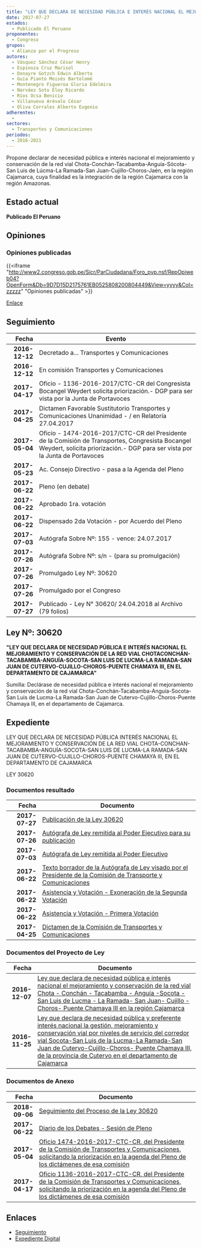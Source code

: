 ```yaml
---
title: "LEY QUE DECLARA DE NECESIDAD PÚBLICA E INTERÉS NACIONAL EL MEJORAMIENTO Y CONSERVACIÓN DE LA RED VIAL CHOTA-CONCHÁN-TACABAMBA-ANGUÍA-SOCOTA-SAN LUIS DE LÚCMA-LA RAMADA-SAN JUAN-CUJILLO-CHOROS-PUENTE CHAMAYA III EN LA REGIÓN CAJAMARCA"
date: 2017-07-27
estados: 
  - Publicado El Peruano
proponentes: 
  - Congreso
grupos: 
  - Alianza por el Progreso
autores: 
  - Vásquez Sánchez César Henry
  - Espinoza Cruz Marisol
  - Donayre Gotzch Edwin Alberto
  - Guía Pianto Moisés Bartolomé
  - Montenegro Figueroa Gloria Edelmira
  - Narváez Soto Eloy Ricardo
  - Ríos Ocsa Benicio
  - Villanueva Arévalo César
  - Oliva Corrales Alberto Eugenio
adherentes: 
  - 
sectores: 
  - Transportes y Comunicaciones
periodos: 
  - 2016-2021
---
```


Propone declarar de necesidad pública e interés nacional el mejoramiento y conservación de la red vial Chota-Conchán-Tacabamba-Anguía-Sócota-San Luis de Lúcma-La Ramada-San Juan-Cujillo-Choros-Jaén, en la región Cajamarca, cuya finalidad es la integración de la región Cajamarca con la región Amazonas.


## Estado actual

**Publicado El Peruano**

## Opiniones

### Opiniones publicadas

{{<iframe "http://www2.congreso.gob.pe/Sicr/ParCiudadana/Foro_pvp.nsf/RepOpiweb04?OpenForm&Db=9D7D15D2175761EB0525808200804449&View=yyyy&Col=zzzzz" "Opiniones publicadas" >}}

[Enlace](http://www2.congreso.gob.pe/Sicr/ParCiudadana/Foro_pvp.nsf/RepOpiweb04?OpenForm&Db=9D7D15D2175761EB0525808200804449&View=yyyy&Col=zzzzz)

## Seguimiento

| Fecha | Evento |
|------:|--------|
| **2016-12-12** | Decretado a... Transportes y Comunicaciones|
| **2016-12-12** | En comisión Transportes y Comunicaciones|
| **2017-04-17** | Oficio - 1136-2016-2017/CTC-CR del Congresista Bocangel Weydert solicita priorización.- DGP para ser vista por la Junta de Portavoces|
| **2017-04-25** | Dictamen Favorable Sustitutorio Transportes y Comunicaciones Unanimidad - / en Relatoría 27.04.2017|
| **2017-05-04** | Oficio - 1474-2016-2017/CTC-CR del Presidente de la Comisión de Transportes, Congresista Bocangel Weydert, solicita priorización.- DGP para ser vista por la Junta de Portavoces|
| **2017-05-23** | Ac. Consejo Directivo - pasa a la Agenda del Pleno|
| **2017-06-22** | Pleno (en debate)|
| **2017-06-22** | Aprobado 1ra. votación|
| **2017-06-22** | Dispensado 2da Votación - por Acuerdo del Pleno|
| **2017-07-03** | Autógrafa Sobre Nº: 155 - vence: 24.07.2017|
| **2017-07-26** | Autógrafa Sobre Nº: s/n - (para su promulgación)|
| **2017-07-26** | Promulgado Ley Nº: 30620|
| **2017-07-26** | Promulgado por el Congreso|
| **2017-07-27** | Publicado - Ley N° 30620/ 24.04.2018 al Archivo (79 folios)|

## Ley Nº: 30620

**"LEY QUE DECLARA DE NECESIDAD PÚBLICA E INTERÉS NACIONAL EL MEJORAMIENTO Y CONSERVACIÓN DE LA RED VIAL CHOTACONCHÁN-TACABAMBA-ANGUÍA-SOCOTA-SAN LUIS DE LUCMA-LA RAMADA-SAN JUAN DE CUTERVO-CUJILLO-CHOROS-PUENTE CHAMAYA III, EN EL DEPARTAMENTO DE CAJAMARCA"**

Sumilla: Declárase de necesidad pública e interés nacional el mejoramiento y conservación de la red vial Chota-Conchán-Tacabamba-Anguía-Socota-San Luis de Lucma-La Ramada-San Juan de Cutervo-Cujillo-Choros-Puente Chamaya III, en el departamento de Cajamarca.


## Expediente

LEY QUE DECLARA DE NECESIDAD PÚBLICA INTERÉS NACIONAL EL MEJORAMIENTO Y CONSERVACIÓN DE LA RED VIAL CHOTA-CONCHAN-TACABAMBA-ANGUÍA-SOCOTA-SAN LUIS DE LUCMA-LA RAMADA-SAN JUAN DE CUTERVO-CUJILLO-CHOROS-PUENTE CHAMAYA III, EN EL DEPARTAMENTO DE CAJAMARCA

LEY 30620


### Documentos resultado

| Fecha | Documento |
|------:|--------|
| **2017-07-27** | [Publicación de la Ley 30620](http://www.leyes.congreso.gob.pe/Documentos/2016_2021/ADLP/Normas_Legales/30620-LEY.pdf) |
| **2017-07-26** | [Autógrafa de Ley remitida al Poder Ejecutivo para su publicación](http://www.leyes.congreso.gob.pe/Documentos/2016_2021/ADLP/Texto_Aprobado/AU0068520170726.pdf) |
| **2017-07-03** | [Autógrafa de Ley remitida al Poder Ejecutivo](http://www.leyes.congreso.gob.pe/Documentos/2016_2021/Autografas/Ley_y_de_Resolucion_Legislativa/AU0068520170703.PDF) |
| **2017-06-22** | [Texto borrador de la Autógrafa de Ley visado por el Presidente de la Comisión de Transporte y Comunicaciones](http://www.leyes.congreso.gob.pe/Documentos/2016_2021/Texto_Borrador_de_Autografa/BAU0068520170622.pdf) |
| **2017-06-22** | [Asistencia y Votación - Exoneración de la Segunda Votación](http://www.leyes.congreso.gob.pe/Documentos/2016_2021/Asistencia_y_Votacion/Proyectos_de_Ley/Exoneracion_de_Segunda_Votacion/ESV0068520170622.pdf) |
| **2017-06-22** | [Asistencia y Votación - Primera Votación](http://www.leyes.congreso.gob.pe/Documentos/2016_2021/Asistencia_y_Votacion/Proyectos_de_Ley/AV0068520170622..pdf) |
| **2017-04-25** | [Dictamen de la Comisión de Transportes y Comunicaciones](http://www.leyes.congreso.gob.pe/Documentos/2016_2021/Dictamenes/Proyectos_de_Ley/00685DC23MAY20170425..pdf) |

### Documentos del Proyecto de Ley

| Fecha | Documento |
|------:|--------|
| **2016-12-07** | [Ley que declara de necesidad pública e interés nacional el mejoramiento y conservación de la red vial Chota - Conchán - Tacabamba - Anguía -Socota - San Luis de Lucma - La Ramada- San Juan- Cujillo - Choros- Puente Chamaya III en la región Cajamarca](http://www.leyes.congreso.gob.pe/Documentos/2016_2021/Proyectos_de_Ley_y_de_Resoluciones_Legislativas/PL0074520161207.pdf) |
| **2016-11-25** | [Ley que declara de necesidad pública y preferente interés nacional la gestión, mejoramiento y conservación vial por niveles de servicio del corredor vial Socota-San Luis de la Lucma-La Ramada-San Juan de Cutervo-Cujillo-Choros- Puente Chamaya III, de la provincia de Cutervo en el departamento de Cajamarca](http://www.leyes.congreso.gob.pe/Documentos/2016_2021/Proyectos_de_Ley_y_de_Resoluciones_Legislativas/PL0068520161125.pdf) |

### Documentos de Anexo

| Fecha | Documento |
|------:|--------|
| **2018-09-06** | [Seguimiento del Proceso de la Ley 30620](http://www.leyes.congreso.gob.pe/Documentos/2016_2021/Seguimiento_de_Proyectos_de_Ley/00685PL20180906.pdf) |
| **2017-06-22** | [Diario de los Debates - Sesión de Pleno](http://www2.congreso.gob.pe/Sicr/DiarioDebates/Publicad.nsf/SesionesPleno/05256D6E0073DFE90525814800610048/$FILE/SLO-2016-17A.pdf) |
| **2017-05-04** | [Oficio 1474-2016-2017-CTC-CR, del Presidente de la Comisión de Transportes y Comunicaciones, solicitando la priorización en la agenda del Pleno de los dictámenes de esa comisión](http://www.leyes.congreso.gob.pe/Documentos/2016_2021/Oficios/Comisiones_Ordinarias/OFICIO-1474-2016-2017-CTC-CR.pdf) |
| **2017-04-17** | [Oficio 1136-2016-2017-CTC-CR, del Presidente de la Comisión de Transportes y Comunicaciones, solicitando la priorización en la agenda del Pleno de los dictámenes de esa comisión](http://www.leyes.congreso.gob.pe/Documentos/2016_2021/Oficios/Comisiones_Ordinarias/OFICIO-1136-2016-2017-CTC-CR.pdf) |

## Enlaces 

- [Seguimiento](http://www2.congreso.gob.pe/Sicr/TraDocEstProc/CLProLey2016.nsf/f7fff46988ca05b1052578e100829cc7/137590144abf226605258084004ea81a?OpenDocument)
- [Expediente Digital](http://www2.congreso.gob.pehttp://www2.congreso.gob.pe/Sicr/TraDocEstProc/CLProLey2016.nsf/f7fff46988ca05b1052578e100829cc7/137590144abf226605258084004ea81a?OpenDocument&Click=05257FB7005EB655.eb71d0cf91d8294e05256cdf006b5706/$Body/0.1C6C)
